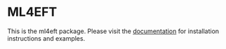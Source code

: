 #  ML4EFT

This is the ml4eft package. Please visit the
[documentation](https://lhcfitnikhef.github.io/ML4EFT/)
for installation instructions and examples.